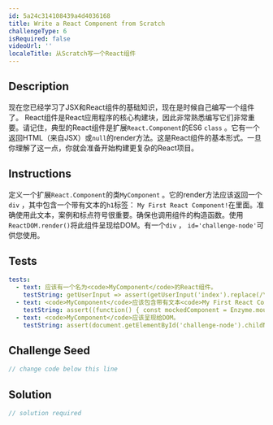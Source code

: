 ```yaml
---
id: 5a24c314108439a4d4036168
title: Write a React Component from Scratch
challengeType: 6
isRequired: false
videoUrl: ''
localeTitle: 从Scratch写一个React组件
---
```


## Description
<section id="description">现在您已经学习了JSX和React组件的基础知识，现在是时候自己编写一个组件了。 React组件是React应用程序的核心构建块，因此非常熟悉编写它们非常重要。请记住，典型的React组件是扩展<code>React.Component</code>的ES6 <code>class</code> 。它有一个返回HTML（来自JSX）或<code>null</code>的render方法。这是React组件的基本形式。一旦你理解了这一点，你就会准备开始构建更复杂的React项目。 </section>

## Instructions
<section id="instructions">定义一个扩展<code>React.Component</code>的类<code>MyComponent</code> 。它的render方法应该返回一个<code>div</code> ，其中包含一个带有文本的<code>h1</code>标签： <code>My First React Component!</code>在里面。准确使用此文本，案例和标点符号很重要。确保也调用组件的构造函数。使用<code>ReactDOM.render()</code>将此组件呈现给DOM。有一个<code>div</code> ， <code>id=&#39;challenge-node&#39;</code>可供您使用。 </section>

## Tests
<section id='tests'>

```yml
tests:
  - text: 应该有一个名为<code>MyComponent</code>的React组件。
    testString: getUserInput => assert(getUserInput('index').replace(/\s/g, '').includes('classMyComponentextendsReact.Component{'), 'There should be a React component called <code>MyComponent</code>.');
  - text: <code>MyComponent</code>应该包含带有文本<code>My First React Component!</code>的<code>h1</code>标签<code>My First React Component!</code>案例和标点符号问题。
    testString: assert((function() { const mockedComponent = Enzyme.mount(React.createElement(MyComponent)); return mockedComponent.find('h1').text() === 'My First React Component!'; })(), '<code>MyComponent</code> should contain an <code>h1</code> tag with text <code>My First React Component!</code> Case and punctuation matter.');
  - text: <code>MyComponent</code>应该呈现给DOM。
    testString: assert(document.getElementById('challenge-node').childNodes.length === 1, '<code>MyComponent</code> should render to the DOM.');

```

</section>

## Challenge Seed
<section id='challengeSeed'>

<div id='jsx-seed'>

```jsx
// change code below this line

```

</div>



</section>

## Solution
<section id='solution'>

```js
// solution required
```
</section>
